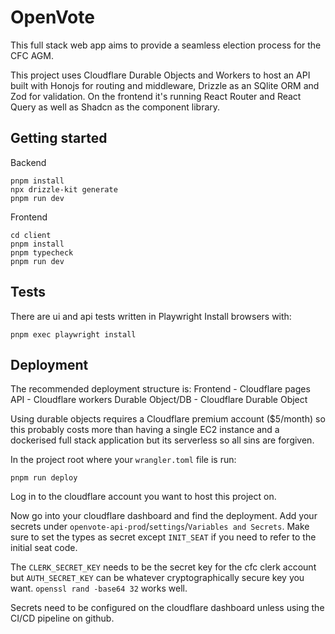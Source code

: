 # OpenVote
This full stack web app aims to provide a seamless election process for the CFC AGM.

This project uses Cloudflare Durable Objects and Workers to host an API built with Honojs for routing and middleware, Drizzle as an SQlite ORM and Zod for validation.
On the frontend it's running React Router and React Query as well as Shadcn as the component library.

## Getting started
Backend
```
pnpm install
npx drizzle-kit generate
pnpm run dev
```

Frontend
```
cd client
pnpm install
pnpm typecheck
pnpm run dev
```

## Tests
There are ui and api tests written in Playwright
Install browsers with:
```
pnpm exec playwright install
```

## Deployment
The recommended deployment structure is:
Frontend - Cloudflare pages
API - Cloudflare workers
Durable Object/DB - Cloudflare Durable Object

Using durable objects requires a Cloudflare premium account ($5/month) so this probably costs more than having a single EC2 instance and a dockerised full stack application but its serverless so all sins are forgiven.

In the project root where your `wrangler.toml` file is run:
```
pnpm run deploy
```
Log in to the cloudflare account you want to host this project on.

Now go into your cloudflare dashboard and find the deployment. Add your secrets under `openvote-api-prod`/`settings`/`Variables and Secrets`. 
Make sure to set the types as secret except `INIT_SEAT` if you need to refer to the initial seat code.

The `CLERK_SECRET_KEY` needs to be the secret key for the cfc clerk account but `AUTH_SECRET_KEY` can be whatever cryptographically secure key you want. `openssl rand -base64 32` works well.

Secrets need to be configured on the cloudflare dashboard unless using the CI/CD pipeline on github.
